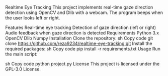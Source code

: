 Realtime Eye Tracking
This project implements real-time gaze direction detection using OpenCV and Dlib with a webcam. The program beeps when the user looks left or right.

Features
Real-time eye tracking
Detection of gaze direction (left or right)
Audio feedback when gaze direction is detected
Requirements
Python 3.x
OpenCV
Dlib
Numpy
Installation
Clone the repository:
sh
Copy code
git clone https://github.com/reza9234/realtime-eye-tracking.git
Install the required packages:
sh
Copy code
pip install -r requirements.txt
Usage
Run the main script:

sh
Copy code
python project.py
License
This project is licensed under the GPL-3.0 License.
